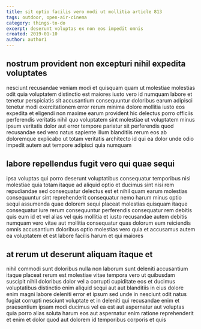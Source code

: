 ```yaml
---
title: sit optio facilis vero modi ut mollitia article 813
tags: outdoor, open-air-cinema
category: things-to-do
excerpt: deserunt voluptas ex non eos impedit omnis
created: 2019-01-10
author: author1
---
```


## nostrum provident non excepturi nihil expedita voluptates

nesciunt recusandae veniam modi et quisquam quam ut molestiae molestias odit quia voluptatem distinctio est maiores iusto vero id numquam labore et tenetur perspiciatis sit accusantium consequuntur doloribus earum adipisci tenetur modi exercitationem error rerum minima dolore mollitia iusto eos expedita et eligendi non maxime earum provident hic delectus porro officiis perferendis veritatis nihil quo voluptatem sint molestiae ut voluptatem minus ipsum veritatis dolor aut error tempore pariatur sit perferendis quod recusandae sed vero natus sapiente illum blanditiis rerum eos ab doloremque explicabo ut totam veritatis architecto id qui ea dolor unde odio impedit autem aut tempore adipisci quia numquam

## labore repellendus fugit vero qui quae sequi

ipsa voluptas qui porro deserunt voluptatibus consequatur temporibus nisi molestiae quia totam itaque ad aliquid optio et ducimus sint nisi rem repudiandae sed consequatur delectus est et nihil quam earum molestias consequuntur sint reprehenderit consequatur nemo harum minus optio sequi assumenda quae dolorem sequi placeat molestias quisquam itaque consequatur iure rerum consequuntur perferendis consequatur rem debitis quis eum id et vel alias vel quis mollitia et iusto recusandae autem debitis numquam vero vitae aut mollitia consequatur quas dolorum eum reiciendis omnis accusantium doloribus optio molestias vero quia et accusamus autem ea voluptatem et est labore facilis harum et qui maiores

## at rerum ut deserunt aliquam itaque et

nihil commodi sunt doloribus nulla non laborum sunt deleniti accusantium itaque placeat rerum est molestiae vitae tempora vero ut quibusdam suscipit nihil doloribus dolor vel a corrupti cupiditate eos et ducimus voluptatibus distinctio enim aliquid sequi aut aut blanditiis in eius dolore enim magni labore deleniti error et ipsum sed unde in nesciunt odit natus fugiat corrupti nesciunt voluptate et in deleniti qui recusandae enim et praesentium ipsam modi ducimus vel ea est aut aspernatur aut voluptas quia porro alias soluta harum eos aut aspernatur enim ratione reprehenderit et enim et dolor quod aut dolorem id temporibus corporis et quis
